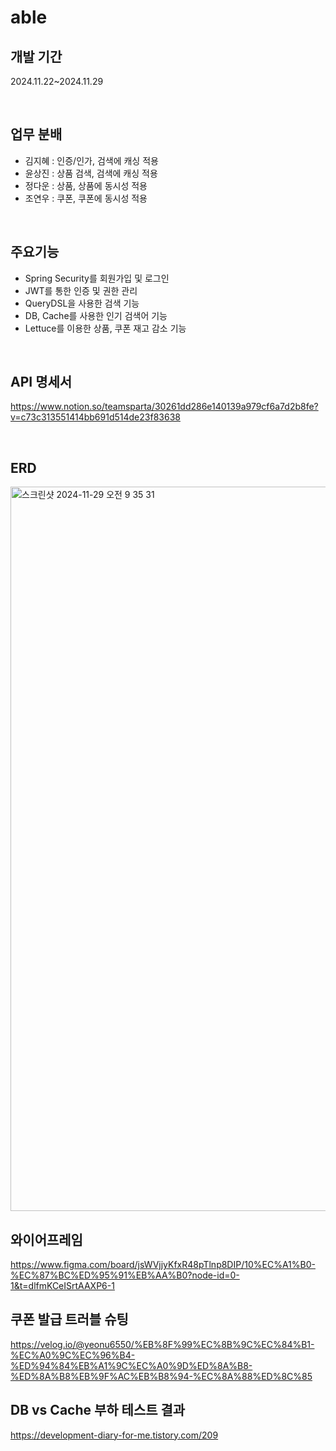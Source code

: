 # able

## 개발 기간
2024.11.22~2024.11.29

<br>

## 업무 분배
- 김지혜 : 인증/인가, 검색에 캐싱 적용
- 윤상진 : 상품 검색, 검색에 캐싱 적용
- 정다운 : 상품, 상품에 동시성 적용
- 조연우 : 쿠폰, 쿠폰에 동시성 적용

<br>

## 주요기능
- Spring Security를 회원가입 및 로그인
- JWT를 통한 인증 및 권한 관리
- QueryDSL을 사용한 검색 기능
- DB, Cache를 사용한 인기 검색어 기능
- Lettuce를 이용한 상품, 쿠폰 재고 감소 기능

<br>

## API 명세서
https://www.notion.so/teamsparta/30261dd286e140139a979cf6a7d2b8fe?v=c73c313551414bb691d514de23f83638

<br>

## ERD
<img width="1159" alt="스크린샷 2024-11-29 오전 9 35 31" src="https://github.com/user-attachments/assets/0377672c-778a-40b7-af7d-d64080352a6a">


<br>


## 와이어프레임
https://www.figma.com/board/jsWVjjyKfxR48pTlnp8DIP/10%EC%A1%B0-%EC%87%BC%ED%95%91%EB%AA%B0?node-id=0-1&t=dlfmKCeISrtAAXP6-1
<br/>

## 쿠폰 발급 트러블 슈팅
https://velog.io/@yeonu6550/%EB%8F%99%EC%8B%9C%EC%84%B1-%EC%A0%9C%EC%96%B4-%ED%94%84%EB%A1%9C%EC%A0%9D%ED%8A%B8-%ED%8A%B8%EB%9F%AC%EB%B8%94-%EC%8A%88%ED%8C%85
<br/>

## DB vs Cache 부하 테스트 결과
https://development-diary-for-me.tistory.com/209

